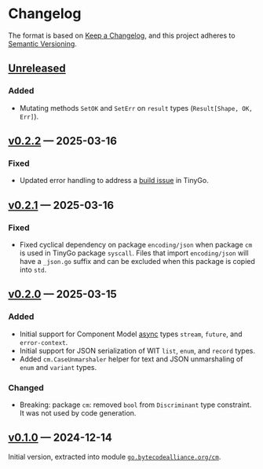# Changelog

The format is based on [Keep a Changelog](https://keepachangelog.com/en/1.1.0/), and this project adheres to [Semantic Versioning](https://semver.org/spec/v2.0.0.html).

## [Unreleased]

### Added

- Mutating methods `SetOK` and `SetErr` on `result` types (`Result[Shape, OK, Err]`).

## [v0.2.2] — 2025-03-16

### Fixed

- Updated error handling to address a [build issue](https://github.com/tinygo-org/tinygo/issues/4810) in TinyGo.

## [v0.2.1] — 2025-03-16

### Fixed

- Fixed cyclical dependency on package `encoding/json` when package `cm` is used in TinyGo package `syscall`. Files that import `encoding/json` will have a `_json.go` suffix and can be excluded when this package is copied into `std`.

## [v0.2.0] — 2025-03-15

### Added

- Initial support for Component Model [async](https://github.com/WebAssembly/component-model/blob/main/design/mvp/Async.md) types `stream`, `future`, and `error-context`.
- Initial support for JSON serialization of WIT `list`, `enum`, and `record` types.
- Added `cm.CaseUnmarshaler` helper for text and JSON unmarshaling of `enum` and `variant` types.

### Changed

- Breaking: package `cm`: removed `bool` from `Discriminant` type constraint. It was not used by code generation.

## [v0.1.0] — 2024-12-14

Initial version, extracted into module [`go.bytecodealliance.org/cm`](https://pkg.go.dev/go.bytecodealliance.org/cm).

[Unreleased]: <https://github.com/bytecodealliance/go-modules/compare/cm/v0.2.2..HEAD>
[v0.2.2]: <https://github.com/bytecodealliance/go-modules/compare/cm/v0.2.1..cm/v0.2.2>
[v0.2.1]: <https://github.com/bytecodealliance/go-modules/compare/cm/v0.2.0..cm/v0.2.1>
[v0.2.0]: <https://github.com/bytecodealliance/go-modules/compare/cm/v0.1.0..cm/v0.2.0>
[v0.1.0]: <https://github.com/bytecodealliance/go-modules/tree/cm/v0.1.0>
